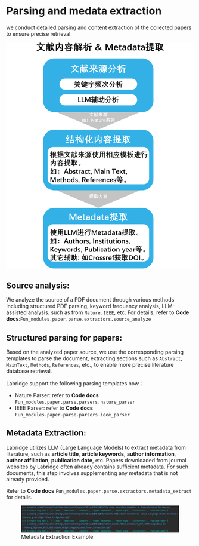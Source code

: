 # Parsing and medata extraction

we conduct detailed parsing and content extraction of the collected papers to ensure precise retrieval.

![Parsing and medata extraction](../images/paper_parse.png)

## **Source analysis**:
We analyze the source of a PDF document through various methods including
structured PDF parsing, keyword frequency analysis, LLM-assisted analysis.
such as from `Nature`, `IEEE`, etc.
For details, refer to **Code docs**:`Fun_modules.paper.parse.extractors.source_analyze`

## **Structured parsing for papers**:
Based on the analyzed paper source, we use the corresponding parsing templates to parse the document, 
extracting sections such as `Abstract`, `MainText`, `Methods`, `References`, etc., 
to enable more precise literature database retrieval.

Labridge support the following parsing templates now：
  - Nature Parser: refer to **Code docs** `Fun_modules.paper.parse.parsers.nature_parser`
  - IEEE Parser: refer to **Code docs** `Fun_modules.paper.parse.parsers.ieee_parser`

## **Metadata Extraction**:
Labridge utilizes LLM (Large Language Models) to extract metadata from literature, 
such as **article title**, **article keywords**, **author information**, **author affiliation**, **publication date**, etc. 
Papers downloaded from journal websites by Labridge often already contains sufficient metadata. 
For such documents, this step involves supplementing any metadata that is not already provided.

Refer to **Code docs** `Fun_modules.paper.parse.extractors.metadata_extract` for details.

<figure class="figure-image">
  <img src="\assets\images\function_modules\paper\shared_papers\parse.png" alt="Example" />
  <figcaption>Metadata Extraction Example</figcaption>
</figure>